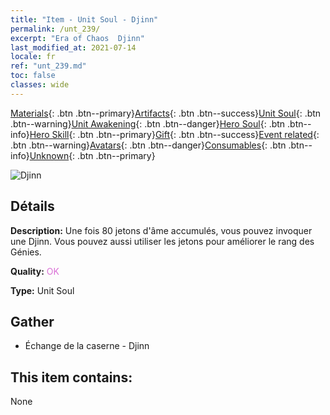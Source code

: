 ```yaml
---
title: "Item - Unit Soul - Djinn"
permalink: /unt_239/
excerpt: "Era of Chaos  Djinn"
last_modified_at: 2021-07-14
locale: fr
ref: "unt_239.md"
toc: false
classes: wide
---
```

 [Materials](/ItemsFR/){: .btn .btn--primary}[Artifacts](/ItemsFR/Artifacts/){: .btn .btn--success}[Unit Soul](/ItemsFR/UnitSoul/){: .btn .btn--warning}[Unit Awakening](/ItemsFR/UnitAwakening/){: .btn .btn--danger}[Hero Soul](/ItemsFR/HeroSoul/){: .btn .btn--info}[Hero Skill](/ItemsFR/HeroSkill/){: .btn .btn--primary}[Gift](/ItemsFR/Gift/){: .btn .btn--success}[Event related](/ItemsFR/Events/){: .btn .btn--warning}[Avatars](/ItemsFR/Avatars/){: .btn .btn--danger}[Consumables](/ItemsFR/Consumables/){: .btn .btn--info}[Unknown](/ItemsFR/Unknown/){: .btn .btn--primary}

 ![Djinn](/images/u/ti_shenguai.jpg)

## Détails
 **Description:** Une fois 80 jetons d'âme accumulés, vous pouvez invoquer une Djinn. Vous pouvez aussi utiliser les jetons pour améliorer le rang des Génies.

 **Quality:** <span style="color: #DA70D6">OK</span>

 **Type:** Unit Soul

## Gather

*    Échange de la caserne - Djinn 

## This item contains:

  None

